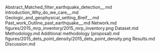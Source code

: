 Abstract_Matched_filter_earthquake_detection__.md
Introduction_Why_do_we_care__.md
Geologic_and_geophysical_setting_Breif__.md
Past_work_Outline_past_earthquake__.md
Network.md
figures/2015_mrp_inventory/2015_mrp_inventory.png
Dataset.md
Methodology.md
Additional methodology (proposal).md
figures/2015_dets_point_density/2015_dets_point_density.png
Results.md
Discussion.md
